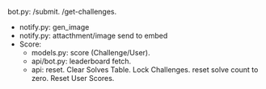 bot.py: /submit. /get-challenges.

- notify.py: gen_image
- notify.py: attacthment/image send to embed
- Score:
    - models.py: score (Challenge/User).
    - api/bot.py: leaderboard fetch. 
    - api: reset. Clear Solves Table. Lock Challenges. reset solve count to zero. Reset User Scores.